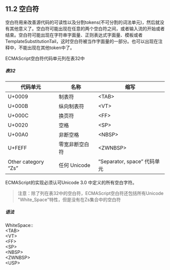 ## 11.2 空白符

空白符用来改善源代码的可读性以及分割tokens(不可分割的词法单元)，然后就没有其他意义了。空白符可能出现在任意的两个空白符之间，或者输入流的开始或者结束。空白符可能出现在字符串字面量、正则表达式字面量、模板或者TemplateSubstitutionTail，这时空白符被当作字面量的一部分。也可以出现在注释中，不能出现在其他token中了。

ECMAScript空白符代码单元列在表32中
##### 表32
| 代码单元 | 名称 | 缩写 |
| --- | --- | --- |
| U+0009 | 制表符 | \<TAB> |
| U+000B | 纵向制表符 | \<VT> |
| U+000C | 换页符 | \<FF> |
| U+0020 | 空格 | \<SP> |
| U+00A0 | 非断空格 | \<NBSP> |
| U+FEFF | 零宽非断空白符| \<ZWNBSP> |
| Other category “Zs” | 任何 Unicode | “Separator, space” 代码单元 | <USP> |

ECMAScript的实现必须认可Unicode 3.0 中定义的所有空白字符。

> 注意：除了列在表32中的空白符，ECMAScript空白符还包括所有Unicode "White_Space"特性，但是没有在Zs集合中的空白符

##### 语法
WhiteSpace::  
   \<TAB>  
   \<VT>  
    \<FF>  
    \<SP>  
    \<NBSP>  
    \<ZWNBSP>  
    \<USP>  
